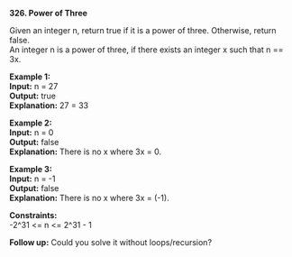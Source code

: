 **326. Power of Three**  

Given an integer n, return true if it is a power of three. Otherwise, return false.  
An integer n is a power of three, if there exists an integer x such that n == 3x.  

**Example 1:**  
**Input:** n = 27  
**Output:** true  
**Explanation:** 27 = 33  

**Example 2:**  
**Input:** n = 0  
**Output:** false  
**Explanation:** There is no x where 3x = 0.  

**Example 3:**  
**Input:** n = -1  
**Output:** false  
**Explanation:** There is no x where 3x = (-1).  

**Constraints:**  
-2^31 <= n <= 2^31 - 1  

**Follow up:** Could you solve it without loops/recursion?  